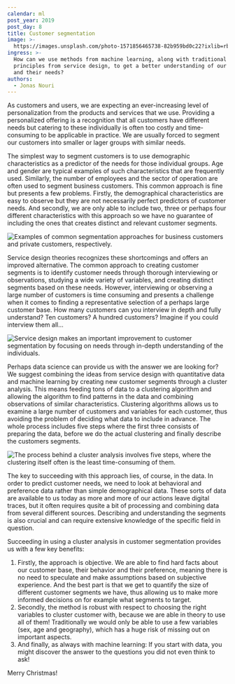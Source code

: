 ```yaml
---
calendar: ml
post_year: 2019
post_day: 8
title: Customer segmentation
image: >-
  https://images.unsplash.com/photo-1571856465738-82b959bd0c22?ixlib=rb-1.2.1&ixid=eyJhcHBfaWQiOjEyMDd9&auto=format&fit=crop&w=1100&q=60
ingress: >-
  How can we use methods from machine learning, along with traditional
  principles from service design, to get a better understanding of our customers
  and their needs?
authors:
  - Jonas Nouri
---
```

As customers and users, we are expecting an ever-increasing level of personalization from the products and services that we use. Providing a personalized offering is a recognition that all customers have different needs but catering to these individually is often too costly and time-consuming to be applicable in practice. We are usually forced to segment our customers into smaller or lager groups with similar needs. 

The simplest way to segment customers is to use demographic characteristics as a predictor of the needs for those individual groups. Age and gender are typical examples of such characteristics that are frequently used. Similarly, the number of employees and the sector of operation are often used to segment business customers. This common approach is fine but presents a few problems. Firstly, the demographical characteristics are easy to observe but they are not necessarily perfect predictors of customer needs. And secondly, we are only able to include two, three or perhaps four different characteristics with this approach so we have no guarantee of including the ones that creates distinct and relevant customer segments. 

![](/assets/ml_8_pic1.png "Examples of common segmentation approaches for business customers and private customers, respectively.")

Service design theories recognizes these shortcomings and offers an improved alternative. The common approach to creating customer segments is to identify customer needs through thorough interviewing or observations, studying a wide variety of variables, and creating distinct segments based on these needs. However, interviewing or observing a large number of customers is time consuming and presents a challenge when it comes to finding a representative selection of a perhaps large customer base. How many customers can you interview in depth and fully understand? Ten customers? A hundred customers? Imagine if you could interview them all…

![](/assets/ml_8_pic2.png "Service design makes an important improvement to customer segmentation by focusing on needs through in-depth understanding of the individuals.")

Perhaps data science can provide us with the answer we are looking for? We suggest combining the ideas from service design with quantitative data and machine learning by creating new customer segments through a cluster analysis. This means feeding tons of data to a clustering algorithm and allowing the algorithm to find patterns in the data and combining observations of similar characteristics. Clustering algorithms allows us to examine a large number of customers and variables for each customer, thus avoiding the problem of deciding what data to include in advance. The whole process includes five steps where the first three consists of preparing the data, before we do the actual clustering and finally describe the customers segments.

![](/assets/ml_8_pic3.png "The process behind a cluster analysis involves five steps, where the clustering itself often is the least time-consuming of them.")

The key to succeeding with this approach lies, of course, in the data. In order to predict customer needs, we need to look at behavioral and preference data rather than simple demographical data. These sorts of data are available to us today as more and more of our actions leave digital traces, but it often requires qusite a bit of processing and combining data from several different sources. Describing and understanding the segments is also crucial and can require extensive knowledge of the specific field in question. 

Succeeding in using a cluster analysis in customer segmentation provides us with a few key benefits:

1. Firstly, the approach is objective. We are able to find hard facts about our customer base, their behavior and their preference, meaning there is no need to speculate and make assumptions based on subjective experience. And the best part is that we get to quantify the size of different customer segments we have, thus allowing us to make more informed decisions on for example what segments to target. 
2. Secondly, the method is robust with respect to choosing the right variables to cluster customer with, because we are able in theory to use all of them! Traditionally we would only be able to use a few variables (sex, age and geography), which has a huge risk of missing out on important aspects. 
3. And finally, as always with machine learning: If you start with data, you might discover the answer to the questions you did not even think to ask! 



Merry Christmas!
